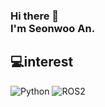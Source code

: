### Hi there 👋 </br>I'm Seonwoo An.
## 💻interest
<img alt="Python" src ="https://img.shields.io/badge/Python-3776AB?style=plastic&logo=Python&logoColor=white"/> <img alt ="ROS2" src ="https://img.shields.io/badge/ROS2-22314E?style=plastic&logo=Ros&logoColor=white"/>

<!--
**TimesNewRomann/TimesNewRomann** is a ✨ _special_ ✨ repository because its `README.md` (this file) appears on your GitHub profile.

Here are some ideas to get you started:

- 🔭 I’m currently working on ...
- 🌱 I’m currently learning ...
- 👯 I’m looking to collaborate on ...
- 🤔 I’m looking for help with ...
- 💬 Ask me about ...
- 📫 How to reach me: ...
- 😄 Pronouns: ...
- ⚡ Fun fact: ...
-->
